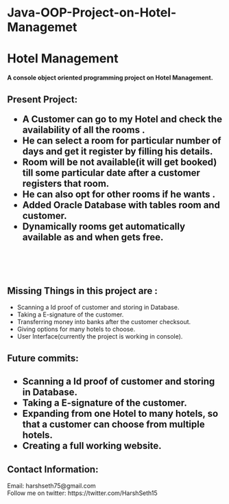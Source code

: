 # Java-OOP-Project-on-Hotel-Managemet
<h1>Hotel Management</h1>
 <b>A console object oriented programming project on Hotel Management. </b>

<h2>Present Project:<br>
  <ul>
  <li>A Customer can go to my Hotel and check the availability of all the rooms .
  <li>He can select a room for particular number of days and get it register by filling his details.
  <li>Room will be not available(it will get booked) till some particular date after a customer registers that room.
  <li>He can also opt for other rooms if he wants .
  <li>Added Oracle Database with tables room and customer.
  <li>Dynamically rooms get automatically available as and when gets free.
  </ul>
<br><br>

<h2>Missing Things in this project are :</h2>
  <ul>
  <li>Scanning a Id proof of customer and storing in Database.
  <li>Taking a E-signature of the customer.
  <li>Transferring money into banks after the customer checksout.
  <li>Giving options for many hotels to choose.
  <li>User Interface(currently the project is working in console).
  </ul>
<h2>Future commits:<h2>
  <ul>
  <li>Scanning a Id proof of customer and storing in Database.
  <li>Taking a E-signature of the customer.
  <li>Expanding from one Hotel to many hotels, so that a customer can choose from multiple hotels.
  <li>Creating a full working website.
  </ul>


<h2>Contact Information:</h2>
    Email: harshseth75@gmail.com<br>
    Follow me on twitter: https://twitter.com/HarshSeth15
